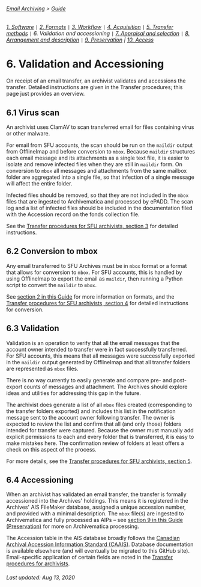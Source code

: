 ###### [Email Archiving](../README.md) > [Guide](./00-introduction.md)
###### [1. Software](./01-software.md) `|` [2. Formats](./02-formats.md) `|` [3. Workflow](./03-workflow.md) `|` [4. Acquisition](./04-acquisition.md) `|` [5. Transfer methods](./05-transfer-methods.md) `|` 6. Validation and accessioning `|` [7. Appraisal and selection](./07-appraisal-selection.md) `|` [8. Arrangement and description](./08-arrangement-description.md) `|` [9. Preservation](./09-preservation.md) | [10. Access](./10-access.md)

# 6. Validation and Accessioning
On receipt of an email transfer, an archivist validates and accessions the transfer. Detailed instructions are given in the Transfer procedures; this page just provides an overview.

## 6.1 Virus scan
An archivist uses ClamAV to scan transferred email for files containing virus or other malware.

For email from SFU accounts, the scan should be run on the `maildir` output from OfflineImap and before conversion to `mbox`. Because `maildir` structures each email message and its attachments as a single text file, it is easier to isolate and remove infected files when they are still in `maildir` form. On conversion to `mbox` all messages and attachments from the same mailbox folder are aggregated into a single file, so that infection of a single message will affect the entire folder.

Infected files should be removed, so that they are not included in the `mbox` files that are ingested to Archivematica and processed by ePADD. The scan log and a list of infected files should be included in the documentation filed with the Accession record on the fonds collection file.

See the [Transfer procedures for SFU archivists, section 3](../transfer-procedures/archives/03-virus-scan.md) for detailed instructions.

## 6.2 Conversion to mbox
Any email transferred to SFU Archives must be in `mbox` format or a format that allows for conversion to `mbox`. For SFU accounts, this is handled by using OfflineImap to export the email as `maildir`, then running a Python script to convert the `maildir` to `mbox`.

See [section 2 in this Guide](./02-formats.md) for more information on formats, and the [Transfer procedures for SFU archivists, section 4](../transfer-procedures/archives/04-convert-to-mbox.md) for detailed instructions for conversion.

## 6.3 Validation
Validation is an operation to verify that all the email messages that the account owner intended to transfer were in fact successfully transferred. For SFU accounts, this means that all messages were successfully exported in the `maildir` output generated by OfflineImap and that all transfer folders are represented as `mbox` files.

There is no way currently to easily generate and compare pre- and post-export counts of messages and attachment. The Archives should explore ideas and utilities for addressing this gap in the future.

The archivist does generate a list of all `mbox` files created (corresponding to the transfer folders exported) and includes this list in the notification message sent to the account owner following transfer. The owner is expected to review the list and confirm that all (and only those) folders intended for transfer were captured. Because the owner must manually add explicit permissions to each and every folder that is transferred, it is easy to make mistakes here. The confirmation review of folders at least offers a check on this aspect of the process.

For more details, see the [Transfer procedures for SFU archivists, section 5](../transfer-procedures/archives/05-validate-transfer.md).

## 6.4 Accessioning
When an archivist has validated an email transfer, the transfer is formally accessioned into the Archives' holdings. This means it is registered in the Archives' AIS FileMaker database, assigned a unique accession number, and provided with a minimal description. The `mbox` file(s) are ingested to Archivematica and fully processed as AIPs – see [section 9 in this Guide (Preservation)](./09-preservation.md) for more on Archivematica processing.

The Accession table in the AIS database broadly follows the [Canadian Archival Accession Information Standard (CAAIS)](http://archivescanada.ca/CWG_AccessionStandard). Database documentation is available elsewhere (and will eventually be migrated to this GitHub site). Email-specific application of certain fields are noted in the [Transfer procedures for archivists](../transfer-procedures/archives/00-introduction.md).

###### Last updated: Aug 13, 2020
